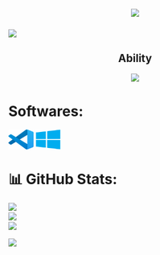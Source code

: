 <h2 align="center"><img src="https://s8.gifyu.com/images/979447220829032478.gif" height="25px"> <!--Group -  <a href="https://t.me/onlpx">t.me/onlpx</a>--></h2>


<div style="display: inline_block">
<img align="center" src="https://readme-typing-svg.herokuapp.com?color=%bd00ff&center=true&vCenter=true&width=300&lines=Hello+there+👋;+Welcome+to+My+Profile!;Over+4+years+of+programming+experience;just+a+curious;dev+and+designer">
</div>


<h2 align="center">Ability </h2>
<p align="center">
  <a href="https://skillicons.dev">
    <img src="https://skillicons.dev/icons?i=js,nodejs,bots,vscode,python,css,html,php,bootstrap,lua" />
  </a>
</p>


# Softwares:
<div style="display: inline_block">
<img align="center" height="40" width="50" src="https://github.com/devicons/devicon/raw/master/icons/vscode/vscode-original.svg">
<img align="center" height="40" width="50" src="https://github.com/devicons/devicon/raw/master/icons/windows8/windows8-original.svg">
</div>

# 📊 GitHub Stats:
![](https://github-readme-stats.vercel.app/api?username=hugoow&theme=great-gatsby&hide_border=false&include_all_commits=true&count_private=true)<br/>
![](https://github-readme-streak-stats.herokuapp.com/?user=hugoow&theme=great-gatsby&hide_border=false)<br/>
![](https://github-readme-stats.vercel.app/api/top-langs/?username=hugoow&theme=great-gatsby&hide_border=false&include_all_commits=true&count_private=true&layout=compact)

  
<img src="https://github.com/BEPb/BEPb/blob/main/assets/Bottom_down.svg">
